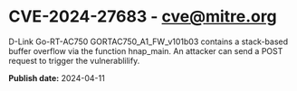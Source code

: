 # CVE-2024-27683 - cve@mitre.org

D-Link Go-RT-AC750 GORTAC750_A1_FW_v101b03 contains a stack-based buffer overflow via the function hnap_main. An attacker can send a POST request to trigger the vulnerablilify.

**Publish date:** 2024-04-11
